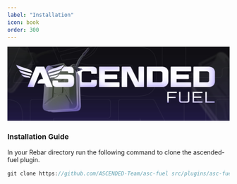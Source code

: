 ```yaml
---
label: "Installation"
icon: book
order: 300
---
```


![](/static/Fuel.jpg)

### Installation Guide

In your Rebar directory run the following command to clone the ascended-fuel plugin.

```javascript
git clone https://github.com/ASCENDED-Team/asc-fuel src/plugins/asc-fuel
```
